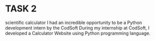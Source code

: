 # TASK 2
scientific calculator
I had an incredible opportunity to be a Python development intern by the CodSoft
During my internship at CodSoft, I developed a Calculator Website using Python programming language.
